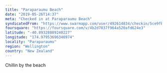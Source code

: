 ```yaml
---
title: "Paraparaumu Beach"
date: "2019-05-26T14:37"
meta: "Checked in at Paraparaumu Beach"
syndicatedFrom: "https://www.swarmapp.com/user/492614834/checkin/5ce9fbfc829b0c0038133f35"
foursquare: "https://foursquare.com/v/4b2d7037f964a520afd624e3"
latitude: "-40.89328889240227"
longitude: "174.97953696346974"
locality: "Paraparaumu"
region: "Wellington"
country: "New Zealand"
---
```

Chillin by the beach
